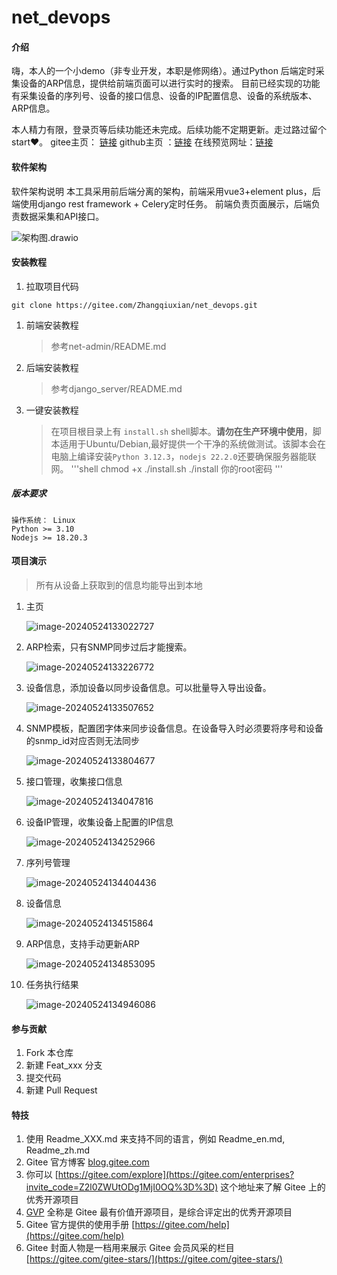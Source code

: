 # net_devops

#### 介绍
嗨，本人的一个小demo（非专业开发，本职是修网络）。通过Python 后端定时采集设备的ARP信息，提供给前端页面可以进行实时的搜索。
目前已经实现的功能有采集设备的序列号、设备的接口信息、设备的IP配置信息、设备的系统版本、ARP信息。

本人精力有限，登录页等后续功能还未完成。后续功能不定期更新。走过路过留个start❤。
gitee主页： [链接](https://gitee.com/Zhangqiuxian) 	github主页 ：[链接](https://github.com/Zhang-qiuxian)   在线预览网址：[链接](https://120.79.17.3/)

#### 软件架构
软件架构说明
本工具采用前后端分离的架构，前端采用vue3+element plus，后端使用django rest framework + Celery定时任务。
前端负责页面展示，后端负责数据采集和API接口。

![架构图.drawio](README/asset/架构图.drawio.png)

#### 安装教程

1. 拉取项目代码
```shell
git clone https://gitee.com/Zhangqiuxian/net_devops.git
```
1. 前端安装教程

   > 参考net-admin/README.md

2. 后端安装教程

   > 参考django_server/README.md

3. 一键安装教程

   > 在项目根目录上有 `install.sh` shell脚本。**请勿在生产环境中使用**，脚本适用于Ubuntu/Debian,最好提供一个干净的系统做测试。该脚本会在电脑上编译安装`Python 3.12.3`，`nodejs 22.2.0`还要确保服务器能联网。
'''shell
chmod +x ./install.sh
./install 你的root密码
'''
##### 版本要求

```shell
操作系统： Linux
Python >= 3.10
Nodejs >= 18.20.3
```

#### 项目演示

> 所有从设备上获取到的信息均能导出到本地

1. 主页

   ![image-20240524133022727](README/asset/image-20240524133022727.png)

2. ARP检索，只有SNMP同步过后才能搜索。

   ![image-20240524133226772](README/asset/image-20240524133226772.png)

3. 设备信息，添加设备以同步设备信息。可以批量导入导出设备。

   ![image-20240524133507652](README/asset/image-20240524133507652.png)

4. SNMP模板，配置团字体来同步设备信息。在设备导入时必须要将序号和设备的snmp_id对应否则无法同步

   ![image-20240524133804677](README/asset/image-20240524133804677.png)

5. 接口管理，收集接口信息

   ![image-20240524134047816](README/asset/image-20240524134047816.png)

6. 设备IP管理，收集设备上配置的IP信息

   ![image-20240524134252966](README/asset/image-20240524134252966.png)

7. 序列号管理

   ![image-20240524134404436](README/asset/image-20240524134404436.png)

8. 设备信息

   ![image-20240524134515864](README/asset/image-20240524134515864.png)

9. ARP信息，支持手动更新ARP

   ![image-20240524134853095](README/asset/image-20240524134853095.png)

10. 任务执行结果

    ![image-20240524134946086](README/asset/image-20240524134946086.png)

#### 参与贡献

1.  Fork 本仓库
2.  新建 Feat_xxx 分支
3.  提交代码
4.  新建 Pull Request


#### 特技

1.  使用 Readme\_XXX.md 来支持不同的语言，例如 Readme\_en.md, Readme\_zh.md
2.  Gitee 官方博客 [blog.gitee.com](https://blog.gitee.com)
3.  你可以 [https://gitee.com/explore](https://gitee.com/enterprises?invite_code=Z2l0ZWUtODg1MjI0OQ%3D%3D) 这个地址来了解 Gitee 上的优秀开源项目
4.  [GVP](https://gitee.com/gvp) 全称是 Gitee 最有价值开源项目，是综合评定出的优秀开源项目
5.  Gitee 官方提供的使用手册 [https://gitee.com/help](https://gitee.com/help)
6.  Gitee 封面人物是一档用来展示 Gitee 会员风采的栏目 [https://gitee.com/gitee-stars/](https://gitee.com/gitee-stars/)
